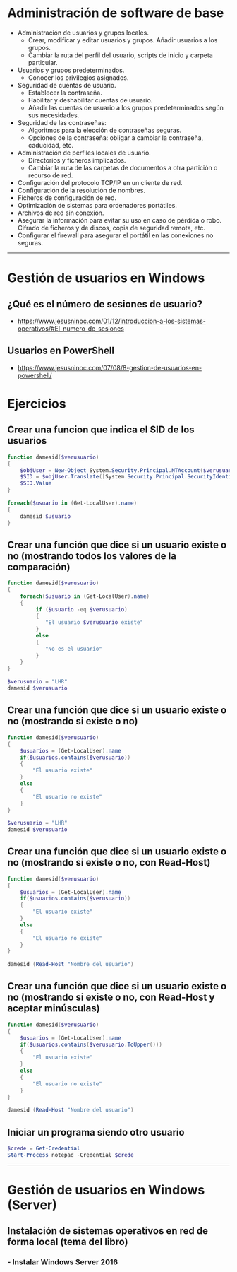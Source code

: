 # Administración de software de base

- Administración de usuarios y grupos locales.
  - Crear, modificar y editar usuarios y grupos. Añadir usuarios a los grupos.
  - Cambiar la ruta del perfil del usuario, scripts de inicio y carpeta particular. 
- Usuarios y grupos predeterminados.
  - Conocer los privilegios asignados.
- Seguridad de cuentas de usuario.
  - Establecer la contraseña.
  - Habilitar y deshabilitar cuentas de usuario.
  - Añadir las cuentas de usuario a los grupos predeterminados según sus necesidades.
- Seguridad de las contraseñas:
  - Algoritmos para la elección de contraseñas seguras.
  - Opciones de la contraseña: obligar a cambiar la contraseña, caducidad, etc. 
- Administración de perfiles locales de usuario. 
  - Directorios y ficheros implicados.
  - Cambiar la ruta de las carpetas de documentos a otra partición o recurso de red. 
 - Configuración del protocolo TCP/IP en un cliente de red. 
 - Configuración de la resolución de nombres. 
 - Ficheros de configuración de red. 
 - Optimización de sistemas para ordenadores portátiles.
  - Archivos de red sin conexión.
  - Asegurar la información para evitar su uso en caso de pérdida o robo. Cifrado de ficheros y de discos, copia de seguridad remota, etc.
  - Configurar el firewall para asegurar el portátil en las conexiones no seguras.

--------------

# Gestión de usuarios en Windows

## ¿Qué es el número de sesiones de usuario?
* https://www.jesusninoc.com/01/12/introduccion-a-los-sistemas-operativos/#El_numero_de_sesiones

## Usuarios en PowerShell
* https://www.jesusninoc.com/07/08/8-gestion-de-usuarios-en-powershell/

# Ejercicios

## Crear una funcion que indica el SID de los usuarios
```PowerShell
function damesid($verusuario)
{
    $objUser = New-Object System.Security.Principal.NTAccount($verusuario)
    $SID = $objUser.Translate([System.Security.Principal.SecurityIdentifier])
    $SID.Value
}
 
foreach($usuario in (Get-LocalUser).name)
{
    damesid $usuario
}
```
 
## Crear una función que dice si un usuario existe o no (mostrando todos los valores de la comparación)
```PowerShell
function damesid($verusuario)
{
    foreach($usuario in (Get-LocalUser).name)
    {
         if ($usuario -eq $verusuario)
         {
            "El usuario $verusuario existe"
         }
         else
         {
            "No es el usuario"
         }
    }
}
 
$verusuario = "LHR"
damesid $verusuario
```
 
## Crear una función que dice si un usuario existe o no (mostrando si existe o no)
```PowerShell
function damesid($verusuario)
{
    $usuarios = (Get-LocalUser).name
    if($usuarios.contains($verusuario))
    {
        "El usuario existe"
    }
    else
    {
        "El usuario no existe"
    }
}
 
$verusuario = "LHR"
damesid $verusuario
```

## Crear una función que dice si un usuario existe o no (mostrando si existe o no, con Read-Host)
```PowerShell
function damesid($verusuario)
{
    $usuarios = (Get-LocalUser).name
    if($usuarios.contains($verusuario))
    {
        "El usuario existe"
    }
    else
    {
        "El usuario no existe"
    }
}
 
damesid (Read-Host "Nombre del usuario")
```

## Crear una función que dice si un usuario existe o no (mostrando si existe o no, con Read-Host y aceptar minúsculas)
```PowerShell 
function damesid($verusuario)
{
    $usuarios = (Get-LocalUser).name
    if($usuarios.contains($verusuario.ToUpper()))
    {
        "El usuario existe"
    }
    else
    {
        "El usuario no existe"
    }
}
 
damesid (Read-Host "Nombre del usuario")
```

## Iniciar un programa siendo otro usuario

```PowerShell
$crede = Get-Credential
Start-Process notepad -Credential $crede
```

--------------

# Gestión de usuarios en Windows (Server)

## Instalación de sistemas operativos en red de forma local (tema del libro)
### - Instalar Windows Server 2016
